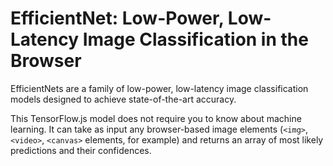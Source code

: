 # EfficientNet: Low-Power, Low-Latency Image Classification in the Browser

EfficientNets are a family of low-power, low-latency image classification models designed to achieve state-of-the-art accuracy.

This TensorFlow.js model does not require you to know about machine learning.
It can take as input any browser-based image elements (`<img>`, `<video>`, `<canvas>`
elements, for example) and returns an array of most likely predictions and
their confidences.
